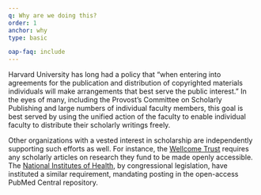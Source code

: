 ```yaml
---
q: Why are we doing this?
order: 1
anchor: why
type: basic

oap-faq: include
---
```

Harvard University has long had a policy that “when entering into agreements for the publication and distribution of copyrighted materials individuals will make arrangements that best serve the public interest.” In the eyes of many, including the Provost’s Committee on Scholarly Publishing and large numbers of individual faculty members, this goal is best served by using the unified action of the faculty to enable individual faculty to distribute their scholarly writings freely.

Other organizations with a vested interest in scholarship are independently supporting such efforts as well. For instance, the [Wellcome Trust](http://www.wellcome.ac.uk/) requires any scholarly articles on research they fund to be made openly accessible. The [National Institutes of Health](http://www.nih.gov/), by congressional legislation, have instituted a similar requirement, mandating posting in the open-access PubMed Central repository.  
